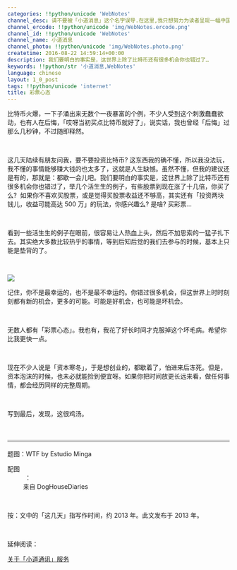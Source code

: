 ```yaml
---
categories: !!python/unicode 'WebNotes'
channel_desc: 请不要被「小道消息」这个名字误导.在这里,我只想努力为读者呈现一幅中国互联网的清明上河图.
channel_ercode: !!python/unicode 'img/WebNotes.ercode.png'
channel_id: !!python/unicode 'WebNotes'
channel_name: 小道消息
channel_photo: !!python/unicode 'img/WebNotes.photo.png'
createtime: 2016-08-22 14:59:14+00:00
description: 我们要明白的事实是，这世界上除了比特币还有很多机会你也错过了…
keywords: !!python/str '小道消息,WebNotes'
language: chinese
layout: 1_0_post
tags: !!python/unicode 'internet'
title: 彩票心态
---
```

<div class="rich_media_content" id="js_content">
<p>
         比特币火爆，一下子涌出来无数个一夜暴富的个例，不少人受到这个刺激蠢蠢欲动，也有人在后悔，「哎呀当初买点比特币就好了」，说实话，我也曾经「后悔」过那么几秒钟，不过随即释然。
        </p>
<p>
<br/>
</p>
<p>
         这几天陆续有朋友问我，要不要投资比特币? 这东西我的确不懂，所以我没法玩，我不懂的事情能够赚大钱的也太多了，这就是人生缺憾。虽然不懂，但我的建议还是有的，那就是：都歇一会儿吧。我们要明白的事实是，这世界上除了比特币还有很多机会你也错过了，举几个活生生的例子，有些股票到现在涨了十几倍，你买了么?  如果你不喜欢买股票，或是觉得买股票收益还不够高，其实还有「投资两块钱儿，收益可能高达 500 万」的玩法，你感兴趣么? 是啥? 买彩票…
        </p>
<p>
<br/>
</p>
<p>
         看到一些活生生的例子在眼前，很容易让人热血上头，然后不加思索的一猛子扎下去。其实绝大多数比较热乎的事情，等到后知后觉的我们去参与的时候，基本上只能是垫背的了。
        </p>
<p>
<br/>
</p>
<p>
<img data-ratio="0.75" data-s="300,640" data-src="" data-type="png" data-w="800" src="{{ '/img/ow5rEn8QGlHC56DcXxJkjcJUuibNbjQIOYV7APYy4zrM7rQibP5qrD1icDMRH8vMOd2oBG0aDlU8oYp7D86ltd2icQ.png' | prepend: site.img | replace: '//','/' }}"/>
<br/>
</p>
<p>
         记住，你不是最幸运的，也不是最不幸运的。你错过很多机会，但这世界上时时刻刻都有新的机会，更多的可能。可能是好机会，也可能是坏机会。
         <br/>
</p>
<p>
<br/>
</p>
<p>
         无数人都有「彩票心态」。我也有，我花了好长时间才克服掉这个坏毛病。希望你比我更快一点。
        </p>
<p>
<br/>
</p>
<p>
         现在不少人说是「资本寒冬」，于是想创业的，都歇着了，怕进来后冻死。但是，资本泡沫的时候，也未必就能捡到便宜呀。如果你把时间放更长远来看，做任何事情，都会经历同样的完整周期。
        </p>
<p>
<br/>
</p>
<p>
         写到最后，发现，这很鸡汤。
        </p>
<p>
<br/>
</p>
<hr style="font-family: Avenir, sans-serif; border-right-width: 0px; border-bottom-width: 0px; border-left-width: 0px; border-top-style: solid; border-top-color: rgb(234, 234, 234); height: 1px; margin: 1em 0px; padding: 0px; color: rgb(51, 51, 51); font-size: 18px; white-space: normal;"/>
<p>
         题图：WTF by Estudio Minga
        </p>
<p>
         配图
         <span style="white-space: pre-wrap;">
          ：
         </span>
         来自 DogHouseDiaries
        </p>
<p>
<br/>
</p>
<p>
<span style="color: rgb(51, 51, 51); font-family: Avenir, sans-serif; font-size: 18px;">
</span>
         按：文中的「这几天」指写作时间，约 2013 年。此文发布于 2013 年。
        </p>
<p>
<br/>
</p>
<p>
         延伸阅读：
        </p>
<p>
<a data_ue_src="http://mp.weixin.qq.com/s?__biz=MjM5ODIyMTE0MA==&amp;mid=2650968533&amp;idx=1&amp;sn=daff5d3020f75e1f6833635101b947af&amp;scene=21#wechat_redirect" href="http://mp.weixin.qq.com/s?__biz=MjM5ODIyMTE0MA==&amp;mid=2650968533&amp;idx=1&amp;sn=daff5d3020f75e1f6833635101b947af&amp;scene=21#wechat_redirect" target="_blank">
          关于「小道通讯」服务
         </a>
<br/>
</p>
</div>